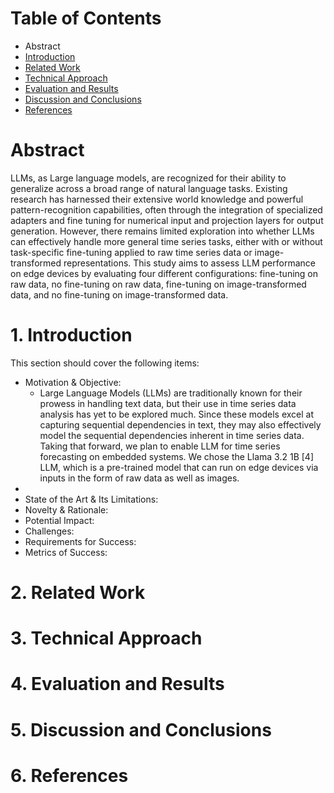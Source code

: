 # Table of Contents
* Abstract
* [Introduction](#1-introduction)
* [Related Work](#2-related-work)
* [Technical Approach](#3-technical-approach)
* [Evaluation and Results](#4-evaluation-and-results)
* [Discussion and Conclusions](#5-discussion-and-conclusions)
* [References](#6-references)

# Abstract

LLMs, as Large language models, are recognized for their ability to generalize across a broad range of natural language tasks. Existing research has harnessed their extensive world knowledge and powerful pattern-recognition capabilities, often through the integration of specialized adapters and fine tuning for numerical input and projection layers for output generation. However, there remains limited exploration into whether LLMs can effectively handle more general time series tasks, either with or without task-specific fine-tuning applied to raw time series data or image-transformed representations. This study aims to assess LLM performance on edge devices by evaluating four different configurations: fine-tuning on raw data, no fine-tuning on raw data, fine-tuning on image-transformed data, and no fine-tuning on image-transformed data.
# 1. Introduction

This section should cover the following items:

* Motivation & Objective:
  - Large Language Models (LLMs) are traditionally known for their prowess in handling text data, but their use in time series data analysis has yet to be explored much. Since these models excel at capturing sequential dependencies in text, they may also effectively model the sequential dependencies inherent in time series data. Taking that forward, we plan to enable LLM for time series forecasting on embedded systems. We chose the Llama 3.2 1B [4] LLM, which is a pre-trained model that can run on edge devices via inputs in the form of raw data as well as images.
* 
* State of the Art & Its Limitations: 
* Novelty & Rationale: 
* Potential Impact: 
* Challenges: 
* Requirements for Success: 
* Metrics of Success: 

# 2. Related Work


# 3. Technical Approach

# 4. Evaluation and Results

# 5. Discussion and Conclusions

# 6. References
